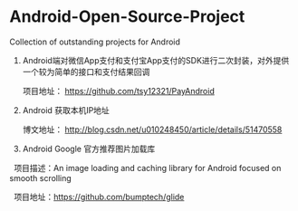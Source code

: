 # Android-Open-Source-Project
Collection of outstanding projects for Android

1. Android端对微信App支付和支付宝App支付的SDK进行二次封装，对外提供一个较为简单的接口和支付结果回调

   项目地址： https://github.com/tsy12321/PayAndroid

2. Android 获取本机IP地址

   博文地址： http://blog.csdn.net/u010248450/article/details/51470558
3. Android Google 官方推荐图片加载库
 
    项目描述：An image loading and caching library for Android focused on smooth scrolling
    
    项目地址：https://github.com/bumptech/glide
